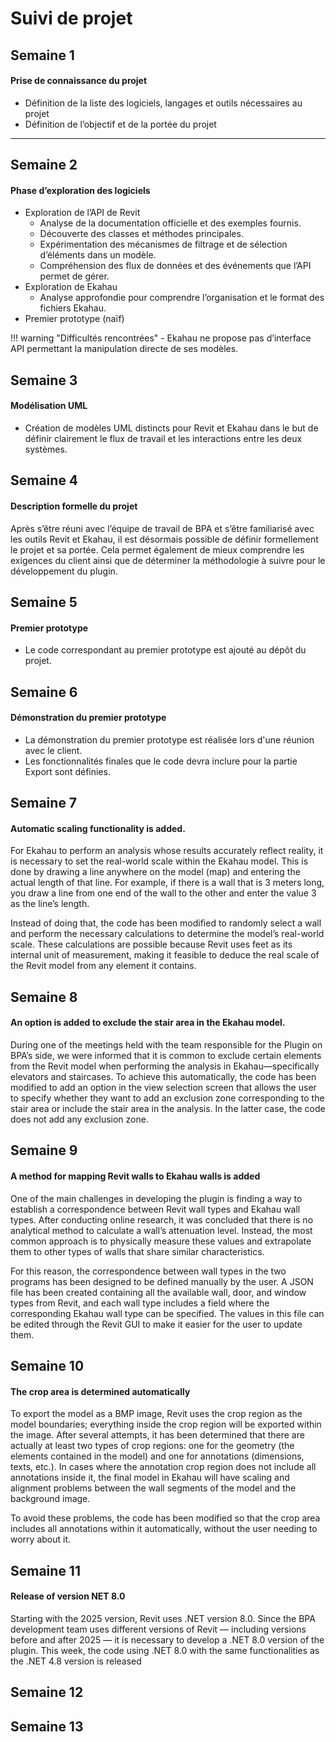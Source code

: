 # Suivi de projet

## Semaine 1

#### Prise de connaissance du projet
- Définition de la liste des logiciels, langages et outils nécessaires au projet
- Définition de l’objectif et de la portée du projet

<!-- !!! info "Notes" -->
<!-- - Il est possible que nous révisions les exigences après le prototypage -->

<!-- !!! warning "Difficultés rencontrées" -->
<!-- - Le plugin Mermaid n'était pas reconnu : confusion entre `mkdocs-mermaid2-plugin` (pip) et `mermaid2` (plugin name) -->
<!-- - Résolu après nettoyage et configuration correcte dans `mkdocs.yml` -->

<!-- !!! abstract "Prochaines étapes" -->
<!-- - Démarrer l’analyse du problème -->
<!-- - Créer la structure de `etudes_preliminaires.md` -->

---

## Semaine 2

#### Phase d’exploration des logiciels
- Exploration de l’API de Revit
    - Analyse de la documentation officielle et des exemples fournis.
    - Découverte des classes et méthodes principales.
    - Expérimentation des mécanismes de filtrage et de sélection d’éléments dans un modèle.
    - Compréhension des flux de données et des événements que l’API permet de gérer.
- Exploration de Ekahau
    - Analyse approfondie pour comprendre l’organisation et le format des fichiers Ekahau.
- Premier prototype (naïf)

!!! warning "Difficultés rencontrées"
    - Ekahau ne propose pas d’interface API permettant la manipulation directe de ses modèles.

## Semaine 3

#### Modélisation UML
- Création de modèles UML distincts pour Revit et Ekahau dans le but de définir clairement le flux de travail et les interactions entre les deux systèmes.

## Semaine 4

#### Description formelle du projet

Après s’être réuni avec l’équipe de travail de BPA et s’être familiarisé avec les outils Revit et Ekahau, 
il est désormais possible de définir formellement le projet et sa portée. Cela permet également de mieux 
comprendre les exigences du client ainsi que de déterminer la méthodologie à suivre pour le développement du plugin.


## Semaine 5

#### Premier prototype
- Le code correspondant au premier prototype est ajouté au dépôt du projet.

## Semaine 6

#### Démonstration du premier prototype
- La démonstration du premier prototype est réalisée lors d'une réunion avec le client.
- Les fonctionnalités finales que le code devra inclure pour la partie Export sont définies.

## Semaine 7

#### Automatic scaling functionality is added.
For Ekahau to perform an analysis whose results accurately reflect reality, it is necessary to set the real-world scale within the Ekahau model. 
This is done by drawing a line anywhere on the model (map) and entering the actual length of that line. 
For example, if there is a wall that is 3 meters long, you draw a line from one end of the wall to the other and enter the value 3 as the line’s length.

Instead of doing that, the code has been modified to randomly select a wall and perform the necessary calculations to determine the model’s real-world scale. 
These calculations are possible because Revit uses feet as its internal unit of measurement, making it feasible to deduce the real scale of the Revit model 
from any element it contains.

## Semaine 8

#### An option is added to exclude the stair area in the Ekahau model.
During one of the meetings held with the team responsible for the Plugin on BPA’s side, we were informed that it is common to exclude certain elements 
from the Revit model when performing the analysis in Ekahau—specifically elevators and staircases. To achieve this automatically, 
the code has been modified to add an option in the view selection screen that allows the user to specify whether they want to add an exclusion 
zone corresponding to the stair area or include the stair area in the analysis. In the latter case, the code does not add any exclusion zone.

## Semaine 9

#### A method for mapping Revit walls to Ekahau walls is added
One of the main challenges in developing the plugin is finding a way to establish a correspondence between Revit wall types and Ekahau wall types. 
After conducting online research, it was concluded that there is no analytical method to calculate a wall’s attenuation level. Instead, 
the most common approach is to physically measure these values and extrapolate them to other types of walls that share similar characteristics.

For this reason, the correspondence between wall types in the two programs has been designed to be defined manually by the user. 
A JSON file has been created containing all the available wall, door, and window types from Revit, and each wall type includes 
a field where the corresponding Ekahau wall type can be specified. The values in this file can be edited through the Revit GUI 
to make it easier for the user to update them.

## Semaine 10

#### The crop area is determined automatically
To export the model as a BMP image, Revit uses the crop region as the model boundaries; everything inside the crop region will be exported within the image. 
After several attempts, it has been determined that there are actually at least two types of crop regions: one for the geometry (the elements contained in the model) 
and one for annotations (dimensions, texts, etc.). In cases where the annotation crop region does not include all annotations inside it, the final model in Ekahau 
will have scaling and alignment problems between the wall segments of the model and the background image.

To avoid these problems, the code has been modified so that the crop area includes all annotations within it automatically, without the user needing to worry about it.

## Semaine 11

#### Release of version NET 8.0
Starting with the 2025 version, Revit uses .NET version 8.0. Since the BPA development team uses different versions of Revit — including versions 
before and after 2025 — it is necessary to develop a .NET 8.0 version of the plugin. This week, the code using .NET 8.0 with the same functionalities as the 
.NET 4.8 version is released

## Semaine 12

## Semaine 13
